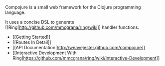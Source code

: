 Compojure is a small web framework for the Clojure programming language.

It uses a concise DSL to generate [[Ring|http://github.com/mmcgrana/ring/wiki]] handler functions.

* [[Getting Started]]
* [[Routes In Detail]]
* [[API Documentation|http://weavejester.github.com/compojure]]
* [[Interactive Development With Ring|https://github.com/mmcgrana/ring/wiki/Interactive-Development]]